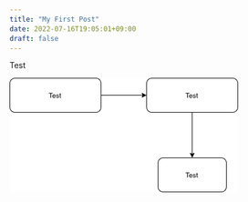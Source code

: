 ```yaml
---
title: "My First Post"
date: 2022-07-16T19:05:01+09:00
draft: false
---
```

Test

![Example image](/static/img/test.drawio.png)
